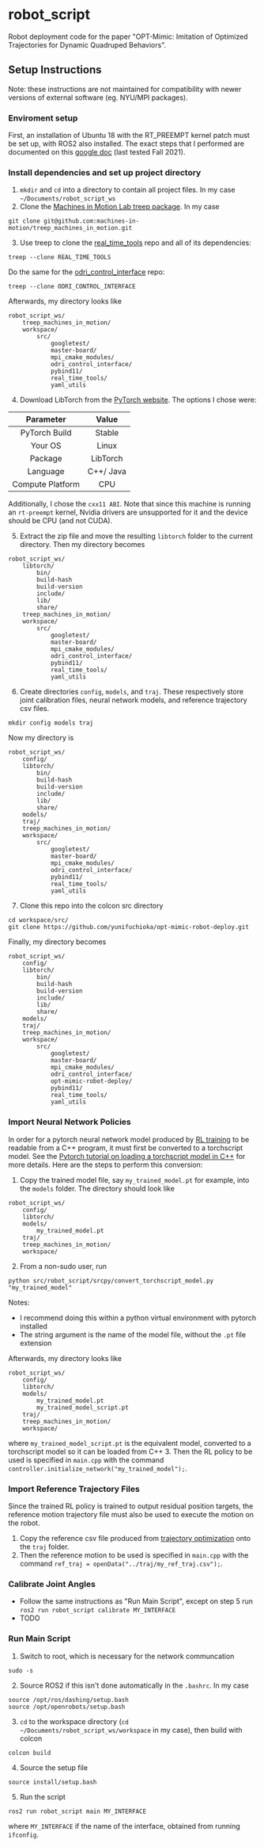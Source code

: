 # robot_script
Robot deployment code for the paper "OPT-Mimic: Imitation of Optimized Trajectories for Dynamic Quadruped Behaviors".

## Setup Instructions
Note: these instructions are not maintained for compatibility with newer versions of external software (eg. NYU/MPI packages).

### Enviroment setup
First, an installation of Ubuntu 18 with the RT_PREEMPT kernel patch must be set up, with ROS2 also installed. The exact steps that I performed are documented on this [google doc](https://docs.google.com/document/d/1Fm6MYJMFOIDYZSwN_iOSmg5g9iG38-Q599vfEKjJo8M/edit?usp=sharing) (last tested Fall 2021).

### Install dependencies and set up project directory
1. `mkdir` and `cd` into a directory to contain all project files. In my case `~/Documents/robot_script_ws`
2. Clone the [Machines in Motion Lab treep package](https://github.com/machines-in-motion/treep_machines_in_motion). In my case
```
git clone git@github.com:machines-in-motion/treep_machines_in_motion.git
```
3. Use treep to clone the [real_time_tools](https://github.com/machines-in-motion/real_time_tools) repo and all of its dependencies:
```
treep --clone REAL_TIME_TOOLS
```
Do the same for the [odri_control_interface](https://github.com/open-dynamic-robot-initiative/odri_control_interface) repo:
```
treep --clone ODRI_CONTROL_INTERFACE
```
Afterwards, my directory looks like
```
robot_script_ws/
	treep_machines_in_motion/
	workspace/
		src/
			googletest/
			master-board/
			mpi_cmake_modules/
			odri_control_interface/
			pybind11/
			real_time_tools/
			yaml_utils
```
4. Download LibTorch from the [PyTorch website](https://pytorch.org/get-started/locally/). The options I chose were:

| Parameter | Value |
|:---:|:---:|
| PyTorch Build | Stable |
| Your OS | Linux |
| Package | LibTorch |
| Language | C++/ Java |
| Compute Platform | CPU |

Additionally, I chose the `cxx11 ABI`. Note that since this machine is running an `rt-preempt` kernel, Nvidia drivers are unsupported for it and the device should be CPU (and not CUDA).

5. Extract the zip file and move the resulting `libtorch` folder to the current directory. Then my directory becomes
```
robot_script_ws/
	libtorch/
		bin/
		build-hash
		build-version
		include/
		lib/
		share/
	treep_machines_in_motion/
	workspace/
		src/
			googletest/
			master-board/
			mpi_cmake_modules/
			odri_control_interface/
			pybind11/
			real_time_tools/
			yaml_utils
```
6. Create directories `config`, `models`, and `traj`. These respectively store joint calibration files, neural network models, and reference trajectory csv files.
```
mkdir config models traj
```
Now my directory is
```
robot_script_ws/
	config/
	libtorch/
		bin/
		build-hash
		build-version
		include/
		lib/
		share/
	models/
	traj/
	treep_machines_in_motion/
	workspace/
		src/
			googletest/
			master-board/
			mpi_cmake_modules/
			odri_control_interface/
			pybind11/
			real_time_tools/
			yaml_utils
```
7. Clone this repo into the colcon src directory
```
cd workspace/src/
git clone https://github.com/yunifuchioka/opt-mimic-robot-deploy.git
```
Finally, my directory becomes
```
robot_script_ws/
	config/
	libtorch/
		bin/
		build-hash
		build-version
		include/
		lib/
		share/
	models/
	traj/
	treep_machines_in_motion/
	workspace/
		src/
			googletest/
			master-board/
			mpi_cmake_modules/
			odri_control_interface/
			opt-mimic-robot-deploy/
			pybind11/
			real_time_tools/
			yaml_utils
```
### Import Neural Network Policies
In order for a pytorch neural network model produced by [RL training](https://github.com/yunifuchioka/opt-mimic-raisim) to be readable from a C++ program, it must first be converted to a torchscript model. See the [Pytorch tutorial on loading a torchscript model in C++](https://pytorch.org/tutorials/advanced/cpp_export.html) for more details. Here are the steps to perform this conversion:
1. Copy the trained model file, say `my_trained_model.pt` for example, into the `models` folder. The directory should look like
```
robot_script_ws/
	config/
	libtorch/
	models/
		my_trained_model.pt
	traj/
	treep_machines_in_motion/
	workspace/
```
2. From a non-sudo user, run
```
python src/robot_script/srcpy/convert_torchscript_model.py "my_trained_model"
```
Notes:
- I recommend doing this within a python virtual environment with pytorch installed
- The string argument is the name of the model file, without the `.pt` file extension

Afterwards, my directory looks like
```
robot_script_ws/
	config/
	libtorch/
	models/
		my_trained_model.pt
		my_trained_model_script.pt
	traj/
	treep_machines_in_motion/
	workspace/
```
where `my_trained_model_script.pt` is the equivalent model, converted to a torchscript model so it can be loaded from C++
3. Then the RL policy to be used is specified in `main.cpp` with the command `controller.initialize_network("my_trained_model");`.

### Import Reference Trajectory Files
Since the trained RL policy is trained to output residual position targets, the reference motion trajectory file must also be used to execute the motion on the robot.
1. Copy the reference csv file produced from [trajectory optimization](https://github.com/yunifuchioka/opt-mimic-traj-opt) onto the `traj` folder.
2. Then the reference motion to be used is specified in `main.cpp` with the command `ref_traj = openData("../traj/my_ref_traj.csv");`.

### Calibrate Joint Angles
- Follow the same instructions as "Run Main Script", except on step 5 run `ros2 run robot_script calibrate MY_INTERFACE`
- TODO
### Run Main Script
1. Switch to root, which is necessary for the network communcation
```
sudo -s
```
2. Source ROS2 if this isn't done automatically in the `.bashrc`. In my case
```
source /opt/ros/dashing/setup.bash
source /opt/openrobots/setup.bash
```
3. `cd` to the workspace directory (`cd ~/Documents/robot_script_ws/workspace` in my case), then build with colcon
```
colcon build
```
4. Source the setup file
```
source install/setup.bash
```
5. Run the script
```
ros2 run robot_script main MY_INTERFACE
```
where `MY_INTERFACE` if the name of the interface, obtained from running `ifconfig`.